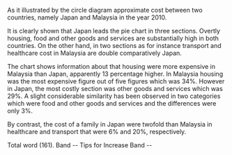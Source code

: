 As it illustrated by the circle diagram approximate cost between two countries, namely Japan and Malaysia in the year 2010.

It is clearly shown that Japan leads the pie chart in three sections. Overtly housing, food and other goods and services are substantially high in both 
countries. On the other hand, in two sections as for instance transport and healthcare cost in Malaysia are double comparatively Japan.

The chart shows information about that housing were more expensive in Malaysia than Japan, apparently 13 percentage higher. In Malaysia housing was the most 
expensive figure out of five figures which was 34%. However in Japan, the most costly section was other goods and services which was 29%. A slight considerable
similarity has been observed in two categories which were food and other goods and services and the differences were only 3%.

By contrast, the cost of a family in Japan were twofold than Malaysia in healthcare and transport that were 6% and 20%, respectively.

Total word (161).
Band -- 
Tips for Increase Band --
